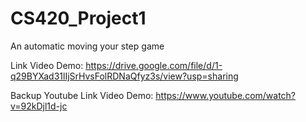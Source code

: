# CS420_Project1
An automatic moving your step game


Link Video Demo: https://drive.google.com/file/d/1-q29BYXad31lIjSrHvsFolRDNaQfyz3s/view?usp=sharing


Backup Youtube Link Video Demo: https://www.youtube.com/watch?v=92kDjl1d-jc
